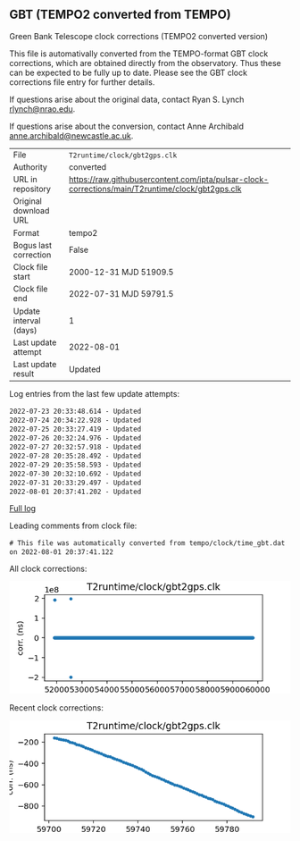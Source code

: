 
## GBT (TEMPO2 converted from TEMPO)

Green Bank Telescope clock corrections (TEMPO2 converted version)

This file is automativally converted from the TEMPO-format GBT
clock corrections, which are obtained directly from the observatory.
Thus these can be expected to be fully up to date. Please see the
GBT clock corrections file entry for further details.

If questions arise about the original data, contact Ryan S. Lynch
<rlynch@nrao.edu>.

If questions arise about the conversion, contact Anne Archibald
<anne.archibald@newcastle.ac.uk>.

|     |     |
|:--- |:--- |
| File | `T2runtime/clock/gbt2gps.clk` |
| Authority | converted |
| URL in repository | <https://raw.githubusercontent.com/ipta/pulsar-clock-corrections/main/T2runtime/clock/gbt2gps.clk> |
| Original download URL | <None> |
| Format | tempo2 |
| Bogus last correction | False |
| Clock file start | 2000-12-31 MJD 51909.5 |
| Clock file end | 2022-07-31 MJD 59791.5 |
| Update interval (days) | 1 |
| Last update attempt | 2022-08-01 |
| Last update result | Updated |

Log entries from the last few update attempts:
```
2022-07-23 20:33:48.614 - Updated
2022-07-24 20:34:22.928 - Updated
2022-07-25 20:33:27.419 - Updated
2022-07-26 20:32:24.976 - Updated
2022-07-27 20:32:57.918 - Updated
2022-07-28 20:35:28.492 - Updated
2022-07-29 20:35:58.593 - Updated
2022-07-30 20:32:10.692 - Updated
2022-07-31 20:33:29.497 - Updated
2022-08-01 20:37:41.202 - Updated
```
[Full log](https://raw.githubusercontent.com/ipta/pulsar-clock-corrections/main/log/T2runtime/clock/gbt2gps.clk.log)

Leading comments from clock file:

    # This file was automatically converted from tempo/clock/time_gbt.dat on 2022-08-01 20:37:41.122



All clock corrections:

![plot of all clock corrections](gbt2gps.clk.png "All corrections")

Recent clock corrections:

![plot of recent clock corrections](gbt2gps.clk.short.png "Recent corrections")

